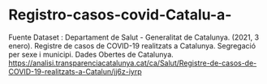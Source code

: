 # Registro-casos-covid-Catalu-a-
Fuente Dataset : Departament de Salut - Generalitat de Catalunya. (2021, 3 enero). Registre de casos de COVID-19 realitzats a Catalunya. Segregació per sexe i municipi. Dades Obertes de Catalunya. https://analisi.transparenciacatalunya.cat/ca/Salut/Registre-de-casos-de-COVID-19-realitzats-a-Catalun/jj6z-iyrp
